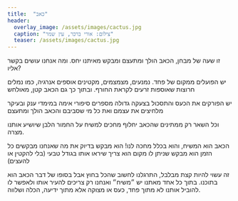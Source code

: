```yaml
---
title:  "כאב"
header:
  overlay_image: /assets/images/cactus.jpg
  caption: "צילום: אורי ברכר, עין שמר"
  teaser: /assets/images/cactus.jpg
---
```


זו שעה של מבחן,
הכאב הולך ומתעצם<!--more-->
ומבקש מאיתנו יחס.
ומה אנחנו עושים בקשר אליו?

יש הפועלים ממקום של פחד.
נמנעים, מצמצמים, מקטינים
אוספים אנרגיה,
כמו נמלים חרוצות שאוספות זרעים לקראת החורף.
ובתוך כך גם הכאב קטן, מאולחש

יש הפורקים את הכעס והתסכול
בצעקה גדולה
מספרים סיפורי אימה במימדי ענק
ובעיקר מלחיצים את עצמם ואת כל מי שסביבם
והכאב הולך ומתעצם

וכל השאר רק ממתינים שהכאב יחלוף
מחכים למשיח על החמור הלבן
שיושיע אותנו מצרה.

הכאב הוא המשיח,
והוא בכלל מחכה לנו!
הוא מבקש בדיוק את מה שאנחנו מבקשים כל הזמן
הוא מבקש שניתן לו מקום
הוא צריך שיראו אותו
בגודל טבעי (בלי להקטין או להעצים)

זה עשוי להיות קצת מבלבל,
התרגלנו לחשוב שהכל בחוץ
אבל בסופו של דבר הכאב הוא בתוכנו.
בתוך כל אחד מאתנו יש ״משיח״
ואנחנו רק צריכים להעיר אותו
ולאפשר לו להוביל אותנו
לא מתוך פחד, כעס או מצוקה
אלא מתוך ידיעה, הכלה ושלווה.
